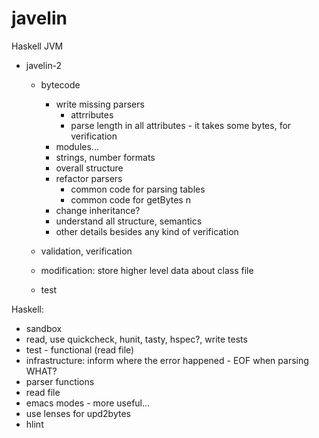 javelin
=======

Haskell JVM

* javelin-2
  * bytecode
    * write missing parsers
      * attrributes
      * parse length in all attributes - it takes some bytes, for verification
    * modules...
    * strings, number formats
    * overall structure
    * refactor parsers
      * common code for parsing tables
      * common code for getBytes n
    * change inheritance?
    * understand all structure, semantics
    * other details besides any kind of verification

  * validation, verification

  * modification: store higher level data about class file

  * test

Haskell:
* sandbox
* read, use quickcheck, hunit, tasty, hspec?, write tests
* test - functional (read file)
* infrastructure: inform where the error happened - EOF when parsing WHAT?
* parser functions
* read file
* emacs modes - more useful...
* use lenses for upd2bytes
* hlint

